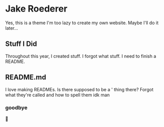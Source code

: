 # Jake Roederer
Yes, this is a theme
I'm too lazy to create my own website.
Maybe I'll do it later...

## Stuff I Did
Throughout this year, I created stuff. I forgot what stuff. I need to finish a README.

## README.md
I love making READMEs. Is there supposed to be a ' thing there?
Forgot what they're called and how to spell them idk man

### goodbye
👋
